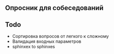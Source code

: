## Опросник для собеседований

## Todo
- Сортировка вопросов от легкого к сложному
- Валидация входных параметров
- sphinxex to sphinxes